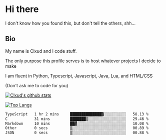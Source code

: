 

# Hi there
I don't know how you found this, but don't tell the others, shh...

## Bio
My name is Clxud and I code stuff.

The only purpose this profile serves is to host whatever projects I decide to make

I am fluent in Python, Typescript, Javascript, Java, Lua, and HTML/CSS



(Don't ask me to code for you)

[![Clxud's github stats](https://github-readme-stats.vercel.app/api?username=cloudwithax&count_private=true&theme=dark&show_icons=true)](https://github.com/anuraghazra/github-readme-stats) 

[![Top Langs](https://github-readme-stats.vercel.app/api/top-langs/?username=cloudwithax&theme=dark)](https://github.com/anuraghazra/github-readme-stats)

<!--START_SECTION:waka-->

```txt
TypeScript   1 hr 2 mins     ██████████████▓░░░░░░░░░░   58.13 %
C            31 mins         ███████▒░░░░░░░░░░░░░░░░░   29.46 %
Markdown     10 mins         ██▓░░░░░░░░░░░░░░░░░░░░░░   10.08 %
Other        0 secs          ▒░░░░░░░░░░░░░░░░░░░░░░░░   00.89 %
JSON         0 secs          ▒░░░░░░░░░░░░░░░░░░░░░░░░   00.88 %
```

<!--END_SECTION:waka-->







